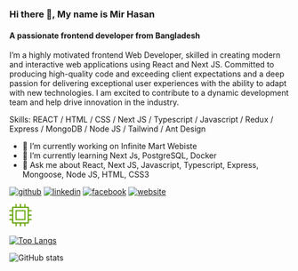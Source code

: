 ### Hi there 👋, My name is Mir Hasan
#### A passionate frontend developer from Bangladesh
I’m a highly motivated frontend Web Developer, skilled in creating modern and interactive web applications using React and Next JS. Committed to producing high-quality code and exceeding client expectations and a deep passion for delivering exceptional user experiences with the ability to adapt with new technologies. I am excited to contribute to a dynamic development team and help drive innovation in the industry.

Skills: REACT / HTML / CSS / Next JS / Typescript / Javascript / Redux / Express / MongoDB / Node JS / Tailwind / Ant Design

- 🔭 I’m currently working on Infinite Mart Webiste 
- 🌱 I’m currently learning Next Js, PostgreSQL, Docker 
- 💬 Ask me about React, Next JS, Javascript, Typescript, Express, Mongoose, Node JS, HTML, CSS3 


[<img src='https://cdn.jsdelivr.net/npm/simple-icons@3.0.1/icons/github.svg' alt='github' height='40'>](https://github.com/Mirhasankhan)  [<img src='https://cdn.jsdelivr.net/npm/simple-icons@3.0.1/icons/linkedin.svg' alt='linkedin' height='40'>](https://www.linkedin.com/in/https://www.linkedin.com/in/mir-hasan-575b401b9//)  [<img src='https://cdn.jsdelivr.net/npm/simple-icons@3.0.1/icons/facebook.svg' alt='facebook' height='40'>](https://www.facebook.com/https://www.facebook.com/mir.hasan.794/)  [<img src='https://cdn.jsdelivr.net/npm/simple-icons@3.0.1/icons/icloud.svg' alt='website' height='40'>](https://jocular-peony-08795e.netlify.app/)  

<a href='https://docs.github.com/en/developers'><img src='https://raw.githubusercontent.com/acervenky/animated-github-badges/master/assets/devbadge.gif' width='40' height='40'></a> 

[![Top Langs](https://github-readme-stats.vercel.app/api/top-langs/?username=Mirhasankhan)](https://github.com/anuraghazra/github-readme-stats)

![GitHub stats](https://github-readme-stats.vercel.app/api?username=Mirhasankhan&show_icons=true)  



